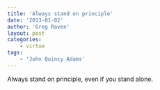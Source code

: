 ```yaml
---
title: 'Always stand on principle'
date: '2013-01-02'
author: 'Greg Raven'
layout: post
categories:
    - virtue
tags:
    - 'John Quincy Adams'
---
```


Always stand on principle, even if you stand alone.